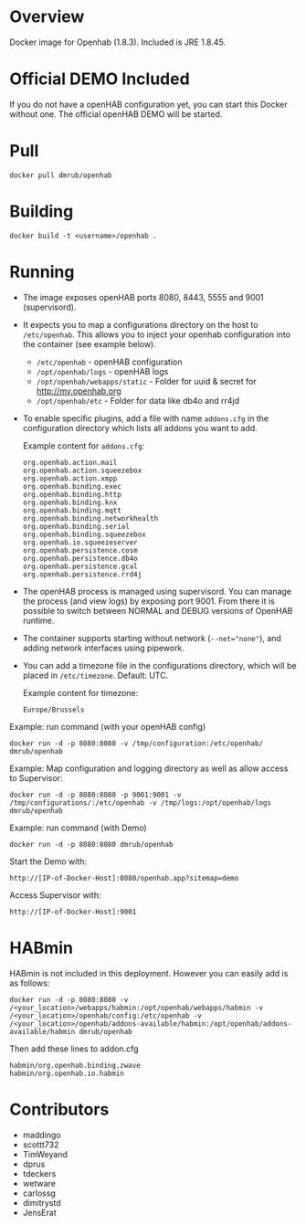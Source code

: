 Overview
========

Docker image for Openhab (1.8.3). Included is JRE 1.8.45.


Official DEMO Included
========

If you do not have a openHAB configuration yet, you can start this Docker without one. The official openHAB DEMO will be started.

Pull
=======
```docker pull dmrub/openhab```

Building
========

```docker build -t <username>/openhab .```

Running
=======

* The image exposes openHAB ports 8080, 8443, 5555 and 9001 (supervisord).
* It expects you to map a configurations directory on the host to `/etc/openhab`. This allows you to inject your openhab configuration into the container (see example below).
  * `/etc/openhab` - openHAB configuration
  * `/opt/openhab/logs` - openHAB logs
  * `/opt/openhab/webapps/static` - Folder for uuid & secret for http://my.openhab.org
  * `/opt/openhab/etc` - Folder for data like db4o and rr4jd
* To enable specific plugins, add a file with name `addons.cfg` in the configuration directory which lists all addons you want to add.

  Example content for `addons.cfg`:
  ```
  org.openhab.action.mail
  org.openhab.action.squeezebox
  org.openhab.action.xmpp
  org.openhab.binding.exec
  org.openhab.binding.http
  org.openhab.binding.knx
  org.openhab.binding.mqtt
  org.openhab.binding.networkhealth
  org.openhab.binding.serial
  org.openhab.binding.squeezebox
  org.openhab.io.squeezeserver
  org.openhab.persistence.cosm
  org.openhab.persistence.db4o
  org.openhab.persistence.gcal
  org.openhab.persistence.rrd4j
  ```

* The openHAB process is managed using supervisord.  You can manage the process (and view logs) by exposing port 9001. From there it is possible to switch between NORMAL and DEBUG versions of OpenHAB runtime.
* The container supports starting without network (`--net="none"`), and adding network interfaces using pipework.
* You can add a timezone file in the configurations directory, which will be placed in `/etc/timezone`. Default: UTC.

  Example content for timezone:
  ```
  Europe/Brussels
  ```

Example: run command (with your openHAB config)
```
docker run -d -p 8080:8080 -v /tmp/configuration:/etc/openhab/ dmrub/openhab
```


Example: Map configuration and logging directory as well as allow access to Supervisor:
```
docker run -d -p 8080:8080 -p 9001:9001 -v /tmp/configurations/:/etc/openhab -v /tmp/logs:/opt/openhab/logs dmrub/openhab
```

Example: run command (with Demo)
```
docker run -d -p 8080:8080 dmrub/openhab
```

Start the Demo with:
```
http://[IP-of-Docker-Host]:8080/openhab.app?sitemap=demo
```
Access Supervisor with:
```
http://[IP-of-Docker-Host]:9001
```


HABmin
=======

HABmin is not included in this deployment.  However you can easily add is as follows:
```
docker run -d -p 8080:8080 -v /<your_location>/webapps/habmin:/opt/openhab/webapps/habmin -v /<your_location>/openhab/config:/etc/openhab -v /<your_location>/openhab/addons-available/habmin:/opt/openhab/addons-available/habmin dmrub/openhab
```

Then add these lines to addon.cfg
```
habmin/org.openhab.binding.zwave
habmin/org.openhab.io.habmin
```

Contributors
============
* maddingo
* scottt732
* TimWeyand
* dprus
* tdeckers
* wetware
* carlossg
* dimitrystd
* JensErat
